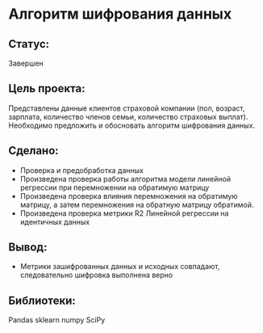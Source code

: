 # Алгоритм шифрования данных
## Статус:  
Завершен 
## Цель проекта:
Представлены данные клиентов страховой компании (пол, возраст, зарплата, количество членов семьи, количество страховых выплат). Необходимо предложить и обосновать алгоритм шифрования данных.
## Сделано:
- Проверка и предобработка данных
- Произведена проверка работы алгоритма модели линейной регрессии при перемножении на обратимую матрицу
- Произведена проверка влияния перемножения на обратимую матрицу, а затем перемножения на обратную матрицу обратимой.
- Произведена проверка метрики R2 Линейной регрессии на идентичных данных
## Вывод:
 - Метрики зашифрованных данных и исходных совпадают, следовательно шифровка выполнена верно
## Библиотеки:
Pandas
sklearn
numpy
SciPy
